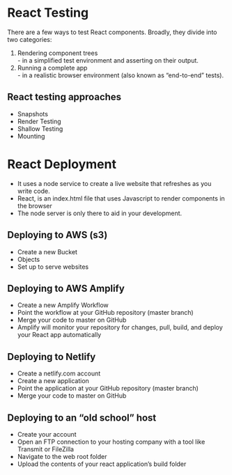 # React Testing  
  There are a few ways to test React components. Broadly, they divide into two categories:  
   1. Rendering component trees  
     - in a simplified test environment and asserting on their output.  
   2. Running a complete app  
     - in a realistic browser environment (also known as “end-to-end” tests).  


## React testing approaches  
  - Snapshots  
  - Render Testing  
  - Shallow Testing  
  - Mounting 


# React Deployment  
  - It uses a node service to create a live website that refreshes as you write code.   
  - React, is an index.html file that uses Javascript to render components in the browser  
  - The node server is only there to aid in your development.  

## Deploying to AWS (s3)  
 - Create a new Bucket
 - Objects
 - Set up to serve websites  

## Deploying to AWS Amplify  
 - Create a new Amplify Workflow  
 - Point the workflow at your GitHub repository (master branch)  
 - Merge your code to master on GitHub  
 - Amplify will monitor your repository for changes, pull, build, and deploy your React app automatically  


## Deploying to Netlify  
 - Create a netlify.com account  
 - Create a new application  
 - Point the application at your GitHub repository (master branch)  
 - Merge your code to master on GitHub  

## Deploying to an “old school” host  
 - Create your account  
 - Open an FTP connection to your hosting company with a tool like Transmit or FileZilla  
 - Navigate to the web root folder  
 - Upload the contents of your react application’s build folder  